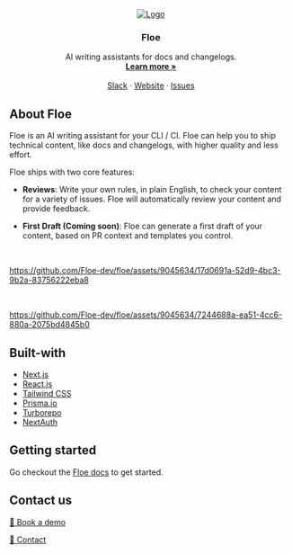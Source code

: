 <p align="center" style="margin-top: 120px">
  <a href="https://github.com/calcom/cal.com">
   <img src="https://github.com/Floe-dev/floe/assets/9045634/7cfff324-db6b-4e5a-b123-be6b7981eec5" alt="Logo">
  </a>

  <h3 align="center">Floe</h3>

  <p align="center">
    AI writing assistants for docs and changelogs.
    <br />
    <a href="https://floe.dev"><strong>Learn more »</strong></a>
    <br />
    <br />
    <a href="https://join.slack.com/t/floedev/shared_invite/zt-1okoncyuu-_v9KaY7AjEQfKNj6O6qvVg">Slack<a>
    ·
    <a href="https://floe.dev">Website</a>
    ·
    <a href="https://github.com/Floe-dev/floe/issues">Issues</a>
  </p>
</p>

## About Floe
Floe is an AI writing assistant for your CLI / CI. Floe can help you to ship technical content, like docs and changelogs, with higher quality and less effort.

Floe ships with two core features:

- **Reviews**: Write your own rules, in plain English, to check your content for a variety of issues. Floe will automatically review your content and provide feedback.

- **First Draft (Coming soon)**: Floe can generate a first draft of your content, based on PR context and templates you control.

<br />

https://github.com/Floe-dev/floe/assets/9045634/17d0691a-52d9-4bc3-9b2a-83756222eba8

<br />

https://github.com/Floe-dev/floe/assets/9045634/7244688a-ea51-4cc6-880a-2075bd4845b0


## Built-with

- [Next.js](https://nextjs.org/)
- [React.js](https://reactjs.org/)
- [Tailwind CSS](https://tailwindcss.com/)
- [Prisma.io](https://prisma.io/)
- [Turborepo](https://turbo.build/repo/)
- [NextAuth](https://next-auth.js.org/)

## Getting started

Go checkout the [Floe docs](https://floe.dev/docs) to get started.

## Contact us

[📅 Book a demo](https://cal.com/nic-haley/book-a-demo)

[📨 Contact](mailto:nic@floe.dev)
